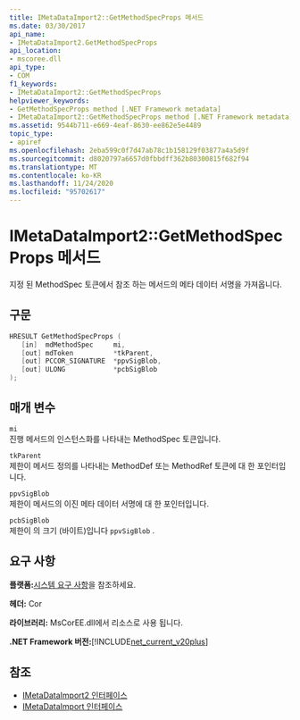 ```yaml
---
title: IMetaDataImport2::GetMethodSpecProps 메서드
ms.date: 03/30/2017
api_name:
- IMetaDataImport2.GetMethodSpecProps
api_location:
- mscoree.dll
api_type:
- COM
f1_keywords:
- IMetaDataImport2::GetMethodSpecProps
helpviewer_keywords:
- GetMethodSpecProps method [.NET Framework metadata]
- IMetaDataImport2::GetMethodSpecProps method [.NET Framework metadata]
ms.assetid: 9544b711-e669-4eaf-8630-ee862e5e4489
topic_type:
- apiref
ms.openlocfilehash: 2eba599c0f7d47ab78c1b158129f03877a4a5d9f
ms.sourcegitcommit: d8020797a6657d0fbbdff362b80300815f682f94
ms.translationtype: MT
ms.contentlocale: ko-KR
ms.lasthandoff: 11/24/2020
ms.locfileid: "95702617"
---
```

# <a name="imetadataimport2getmethodspecprops-method"></a>IMetaDataImport2::GetMethodSpecProps 메서드

지정 된 MethodSpec 토큰에서 참조 하는 메서드의 메타 데이터 서명을 가져옵니다.  
  
## <a name="syntax"></a>구문  
  
```cpp  
HRESULT GetMethodSpecProps (  
   [in]  mdMethodSpec     mi,  
   [out] mdToken          *tkParent,  
   [out] PCCOR_SIGNATURE  *ppvSigBlob,
   [out] ULONG            *pcbSigBlob  
);
```  
  
## <a name="parameters"></a>매개 변수  

 `mi`  
 진행 메서드의 인스턴스화를 나타내는 MethodSpec 토큰입니다.  
  
 `tkParent`  
 제한이 메서드 정의를 나타내는 MethodDef 또는 MethodRef 토큰에 대 한 포인터입니다.  
  
 `ppvSigBlob`  
 제한이 메서드의 이진 메타 데이터 서명에 대 한 포인터입니다.  
  
 `pcbSigBlob`  
 제한이 의 크기 (바이트)입니다 `ppvSigBlob` .  
  
## <a name="requirements"></a>요구 사항  

 **플랫폼:**[시스템 요구 사항](../../get-started/system-requirements.md)을 참조하세요.  
  
 **헤더:** Cor  
  
 **라이브러리:** MsCorEE.dll에서 리소스로 사용 됩니다.  
  
 **.NET Framework 버전:**[!INCLUDE[net_current_v20plus](../../../../includes/net-current-v20plus-md.md)]  
  
## <a name="see-also"></a>참조

- [IMetaDataImport2 인터페이스](imetadataimport2-interface.md)
- [IMetaDataImport 인터페이스](imetadataimport-interface.md)
